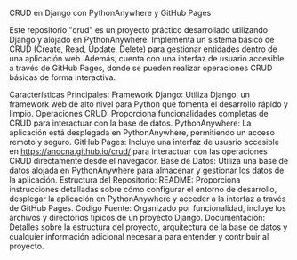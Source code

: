 CRUD en Django con PythonAnywhere y GitHub Pages

Este repositorio "crud" es un proyecto práctico desarrollado utilizando Django y alojado en PythonAnywhere. 
Implementa un sistema básico de CRUD (Create, Read, Update, Delete) para gestionar entidades dentro de una aplicación web. 
Además, cuenta con una interfaz de usuario accesible a través de GitHub Pages, donde se pueden realizar operaciones CRUD básicas de forma interactiva.

Características Principales:
Framework Django: Utiliza Django, un framework web de alto nivel para Python que fomenta el desarrollo rápido y limpio.
Operaciones CRUD: Proporciona funcionalidades completas de CRUD para interactuar con la base de datos.
PythonAnywhere: La aplicación está desplegada en PythonAnywhere, permitiendo un acceso remoto y seguro.
GitHub Pages: Incluye una interfaz de usuario accesible en https://anocna.github.io/crud/ para interactuar con las operaciones CRUD directamente desde el navegador.
Base de Datos: Utiliza una base de datos alojada en PythonAnywhere para almacenar y gestionar los datos de la aplicación.
Estructura del Repositorio:
README: Proporciona instrucciones detalladas sobre cómo configurar el entorno de desarrollo, desplegar la aplicación en PythonAnywhere y acceder a la interfaz a través de GitHub Pages.
Código Fuente: Organizado por funcionalidad, incluye los archivos y directorios típicos de un proyecto Django.
Documentación: Detalles sobre la estructura del proyecto, arquitectura de la base de datos y cualquier información adicional necesaria para entender y contribuir al proyecto.
